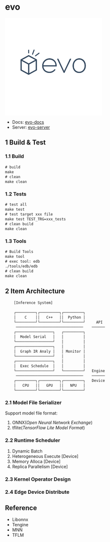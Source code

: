 # evo

<img src="./docs/public/logo.svg" width="320" align="center">

- Docs: [evo-docs](https://lancerstadium.github.io/evo/docs/)
- Server: [evo-server](https://lancerstadium.github.io/evo/docs/server)

## 1 Build & Test

### 1.1 Build

```shell
# build
make
# clean
make clean
```

### 1.2 Tests

```shell
# test all
make test
# test target xxx file
make test TEST_TRG=xxx_tests
# clean build
make clean
```

### 1.3 Tools

```shell
# Build Tools
make tool
# exec tool: edb
./tools/edb/edb
# clean build
make clean
```

## 2 Item Architecture

```
    [Inference System]

    ┌─────────┐┌─────────┐┌─────────┐
    │    C    ││   C++   ││  Python │
    └─────────┘└─────────┘└─────────┘     API
     ───────────────────────────────    ──────
    ┌─────────────────┐   ┌─────────┐ 
    │  Model Serial   │   │         │ 
    └─────────────────┘   │         │
    ┌─────────────────┐   │         │
    │  Graph IR Analy │   │ Monitor │
    └─────────────────┘   │         │
    ┌─────────────────┐   │         │
    │  Exec Schedule  │   │         │
    └─────────────────┘   └─────────┘   Engine
     ───────────────────────────────    ──────
    ┌─────────┐┌─────────┐┌─────────┐   Device
    │   CPU   ││   GPU   ││   NPU   │
    └─────────┘└─────────┘└─────────┘
```

### 2.1 Model File Serializer

Support model file format:
1. ONNX(*Open Neural Network Exchange*)
2. tflite(*TensorFlow Lite Model Format*)

### 2.2 Runtime Scheduler

1. Dynamic Batch
2. Heterogeneous Execute [Device]
3. Memory Alloca [Device]
4. Replica Parallelism [Device]

### 2.3 Kernel Operator Design


### 2.4 Edge Device Distribute


## Reference

- Libonnx
- Tengine
- MNN
- TFLM